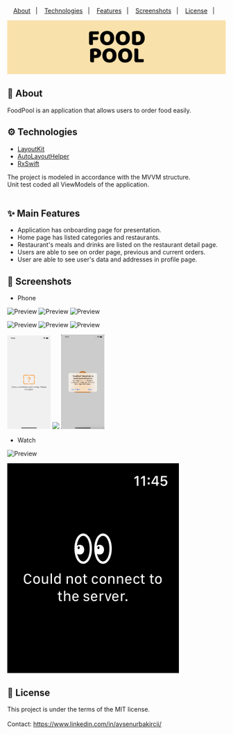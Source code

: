 <p align="center">
  <a href="#calling-about">About</a>&nbsp;&nbsp;&nbsp;|&nbsp;&nbsp;&nbsp;
  <a href="#gear-technologies">Technologies</a>&nbsp;&nbsp;&nbsp;|&nbsp;&nbsp;&nbsp;
  <a href="#sparkles-main-features">Features</a>&nbsp;&nbsp;&nbsp;|&nbsp;&nbsp;&nbsp;
  <a href="#camera_flash-screenshots">Screenshots</a>&nbsp;&nbsp;&nbsp;|&nbsp;&nbsp;&nbsp;
  <a href="#memo-license">License</a>&nbsp;&nbsp;&nbsp;|&nbsp;&nbsp;&nbsp
</p>

<div align="center">
  <img src="ReadmeImages/titleImage.png" alt="title" />
</div>

## :calling: About
FoodPool is an application that allows users to order food easily.

## :gear: Technologies

- [LayoutKit](https://github.com/aysenurbakirci/LayoutKit)
- [AutoLayoutHelper](https://github.com/aysenurbakirci/AutoLayoutHelper)
- [RxSwift](https://github.com/ReactiveX/RxSwift)

The project is modeled in accordance with the MVVM structure.<br/>
Unit test coded all ViewModels of the application.<br/>
<br/>

## :sparkles: Main Features

- Application has onboarding page for presentation.
- Home page has listed categories and restaurants.
- Restaurant's meals and drinks are listed on the restaurant detail page.
- Users are able to see on order page, previous and current orders.
- User are able to see user's data and addresses in profile page.

## :camera_flash: Screenshots

- Phone

![Preview](https://media.giphy.com/media/rpkQuhiqS5AM4vRgdx/giphy.gif) ![Preview](https://media.giphy.com/media/wsrgneVmj0M1ZuFJA9/giphy.gif)  ![Preview](https://media.giphy.com/media/MK35SVLDLw7woWuBA8/giphy.gif) 

![Preview](https://media.giphy.com/media/ySZUdG7QDvqVSB4X4Y/giphy.gif)  ![Preview](https://media.giphy.com/media/d4jp8zNEdzrA3GSbkU/giphy.gif)  ![Preview](https://media.giphy.com/media/7pNPpdYGYE6v8YTYMF/giphy.gif) 

<p float="left">
  <img src="ReadmeImages/iphoneError.png" width="100" />
  <img src="ReadmeImages/notification.png" width="100" /> 
  <img src="ReadmeImages/notificationPermission.png" width="100" />
</p>

- Watch

![Preview](https://media.giphy.com/media/v4M5Jh1cP3sPqxcDfw/giphy.gif) 

<div align="left">
  <img src="ReadmeImages/watchError.png" alt="watchError" />
</div>

## :memo: License 
This project is under the terms of the MIT license.
<br/>
<br/>
Contact: https://www.linkedin.com/in/aysenurbakircii/
